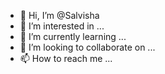 - 👋 Hi, I’m @Salvisha
- 👀 I’m interested in ...
- 🌱 I’m currently learning ...
- 💞️ I’m looking to collaborate on ...
- 📫 How to reach me ...

<!---
Salvisha/Salvisha is a ✨ special ✨ repository because its `README.md` (this file) appears on your GitHub profile.
You can click the Preview link to take a look at your changes.
--->
